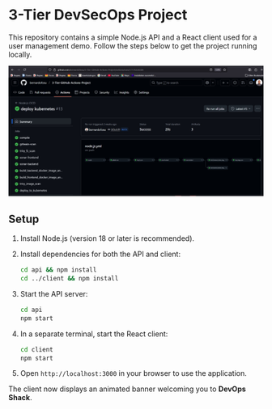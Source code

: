 # 3-Tier DevSecOps Project

This repository contains a simple Node.js API and a React client used for a user management demo. Follow the steps below to get the project running locally.

![3-Tier-GitHub-Actions-Project](./3-Tier-GitHub-Actions-Project.jpg)

## Setup

1. Install Node.js (version 18 or later is recommended).
2. Install dependencies for both the API and client:

   ```bash
   cd api && npm install
   cd ../client && npm install
   ```

3. Start the API server:

   ```bash
   cd api
   npm start
   ```

4. In a separate terminal, start the React client:

   ```bash
   cd client
   npm start
   ```

5. Open `http://localhost:3000` in your browser to use the application.

The client now displays an animated banner welcoming you to **DevOps Shack**.
